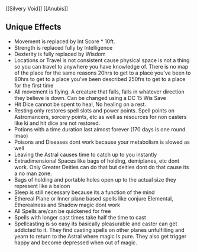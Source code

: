 [[Silvery Void]]
[[Anubis]]
## Unique Effects
- Movement is replaced by Int Score * 10ft.
- Strength is replaced fully by Intelligence
- Dexterity is fully replaced by Wisdom
- Locations or Travel is not consistent cause physical space is not a thing so you can travel to anywhere you have knowledge of. There is no map of the place for the same reasons
20hrs to get to a place you've been to
80hrs to get to a place you've been described
250frs to get to a place for the first time
- All movement is flying. A creature that falls, falls in whatever direction they believe is down. Can be changed using a DC 15 Wis Save
- Hit Dice cannot be spent to heal, No healing on a rest.
- Resting only restores spell slots and power points. Spell points on Astromancers, sorcery points, etc as well as resources for non casters like ki and hit dice are not restored.
- Potions with a time duration last almost forever (170 days is one round lmao)
- Poisons and Diseases dont work because your metabolism is slowed as well
- Leaving the Astral causes time to catch up to you instantly
- Extradimensional Spaces like bags of holding, demiplanes, etc dont work. Only Greater Deities can do that but deities dont do that cause its a no man zone.
- Bags of holding and portable holes open up to the actual size they represent like a baloon
- Sleep is still necessary because its a function of the mind
- Ethereal Plane or Inner plane based spells like conjure Elemental, Etherealness and Shadow magic dont work
- All Spells are/can be quickened for free
- Spells with longer cast times take half the time to cast
- Spellcasting is so easy its basically pleasurable and caster can get addicted to it. They find casting spells on other planes unfulfilling and yearn to return to the Astral where magic Is pure. They also get trigger happy and become depressed when out of magic.